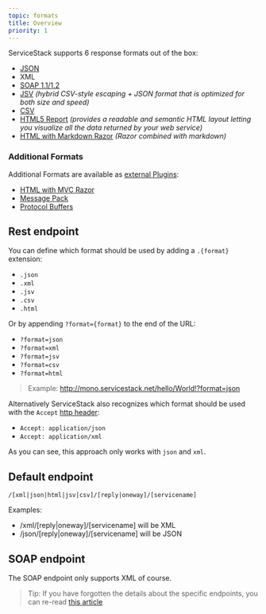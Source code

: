 ```yaml
---
topic: formats
title: Overview
priority: 1
---
```

ServiceStack supports 6 response formats out of the box:

- [JSON](https://github.com/ServiceStack/ServiceStack.Text)
- XML
- [SOAP 1.1/1.2](https://github.com/ServiceStack/ServiceStack/wiki/SOAP-support)
- [JSV](https://github.com/ServiceStack/ServiceStack.Text#servicestacktypeserializer-and-the-jsv-format) _(hybrid CSV-style escaping + JSON format that is optimized for both size and speed)_
- [CSV](https://github.com/ServiceStack/ServiceStack/wiki/ServiceStack-CSV-Format)
- [HTML5 Report](https://github.com/ServiceStack/ServiceStack/wiki/HTML5ReportFormat) _(provides a readable and semantic HTML layout letting you visualize all the data returned by your web service)_
- [HTML with Markdown Razor](https://github.com/ServiceStack/ServiceStack/wiki/Markdown-Razor) _(Razor combined with markdown)_

### Additional Formats

Additional Formats are available as [external Plugins](https://github.com/ServiceStack/ServiceStack/wiki/Plugins):

- [HTML with MVC Razor](http://razor.servicestack.net/)
- [Message Pack](https://github.com/ServiceStack/ServiceStack/wiki/MessagePack-Format)
- [Protocol Buffers](https://github.com/ServiceStack/ServiceStack/wiki/Protobuf-format)

## Rest endpoint

You can define which format should be used by adding a `.{format}` extension:

 - `.json`
 - `.xml`
 - `.jsv`
 - `.csv`
 - `.html`

Or by appending `?format={format}` to the end of the URL:

- `?format=json`
- `?format=xml`
- `?format=jsv`
- `?format=csv`
- `?format=html`

> Example: http://mono.servicestack.net/hello/World!?format=json

Alternatively ServiceStack also recognizes which format should be used with the `Accept` [http header](http://en.wikipedia.org/wiki/List_of_HTTP_header_fields):

- `Accept: application/json`
- `Accept: application/xml`

As you can see, this approach only works with `json` and `xml`.

## Default endpoint

`/[xml|json|html|jsv|csv]/[reply|oneway]/[servicename]`

Examples:

- /xml/[reply|oneway]/[servicename] will be XML
- /json/[reply|oneway]/[servicename] will be JSON

## SOAP endpoint

The SOAP endpoint only supports XML of course.

> Tip: If you have forgotten the details about the specific endpoints, you can re-read [this article](https://github.com/ServiceStack/ServiceStack/wiki/Endpoints)